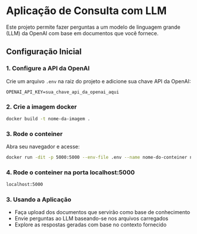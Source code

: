 # Aplicação de Consulta com LLM

Este projeto permite fazer perguntas a um modelo de linguagem grande (LLM) da OpenAI com base em documentos que você fornece.

## Configuração Inicial

### 1. Configure a API da OpenAI
Crie um arquivo `.env` na raiz do projeto e adicione sua chave API da OpenAI:
```
OPENAI_API_KEY=sua_chave_api_da_openai_aqui
```

### 2. Crie a imagem docker

```bash
docker build -t nome-da-imagem .
```

### 3. Rode o conteiner
Abra seu navegador e acesse:
```bash
docker run -dit -p 5000:5000 --env-file .env --name nome-do-conteiner nome-da-imagem
```

### 4. Rode o conteiner na porta localhost:5000
```bash
localhost:5000
```

### 3. Usando a Aplicação
- Faça upload dos documentos que servirão como base de conhecimento
- Envie perguntas ao LLM baseando-se nos arquivos carregados
- Explore as respostas geradas com base no contexto fornecido
